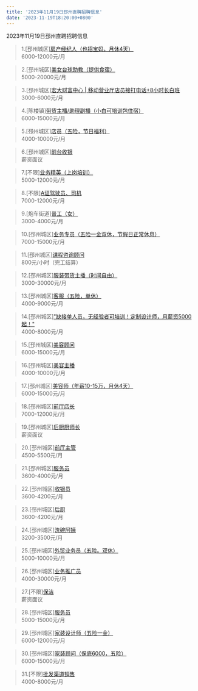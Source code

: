 ```yaml
---
title: '2023年11月19日邳州直聘招聘信息'
date: '2023-11-19T18:20:00+0800'
---
```

2023年11月19日邳州直聘招聘信息
<!--more-->
>1.[邳州城区][房产经纪人（也招宝妈，月休4天）](https://www.pizhouzhipin.com/job/27039)<br>
>6000-12000元/月

>2.[邳州城区][美女台球助教（提供食宿）](https://www.pizhouzhipin.com/job/32072)<br>
>5000-20000元/月

>3.[邳州城区][宏大财富中心 | 移动营业厅店员接打电话+8小时长白班](https://www.pizhouzhipin.com/job/22745)<br>
>3000-6000元/月

>4.[陈楼镇][带货主播/助理副播（小白可培训包住宿）](https://www.pizhouzhipin.com/job/32035)<br>
>6000-15000元/月

>5.[邳州城区][店员（五险，节日福利）](https://www.pizhouzhipin.com/job/30380)<br>
>4000-10000元/月

>6.[邳州城区][前台收银](https://www.pizhouzhipin.com/job/25414)<br>
>薪资面议

>7.[不限][业务精英（上岗培训）](https://www.pizhouzhipin.com/job/21842)<br>
>5000-12000元/月

>8.[不限][A证驾驶员、司机](https://www.pizhouzhipin.com/job/32126)<br>
>7000-12000元/月

>9.[炮车街道][普工（女）](https://www.pizhouzhipin.com/job/29209)<br>
>3000-4000元/月

>10.[邳州城区][业务专员（五险一金双休，节假日正常休息）](https://www.pizhouzhipin.com/job/28546)<br>
>7000-15000元/月

>11.[邳州城区][课程咨询顾问](https://www.pizhouzhipin.com/job/30801)<br>
>800元/小时（完工结算）

>12.[邳州城区][服装带货主播（时间自由）](https://www.pizhouzhipin.com/job/26634)<br>
>3000-30000元/月

>13.[邳州城区][客服（五险，单休）](https://www.pizhouzhipin.com/job/30882)<br>
>4000-9000元/月

>14.[邳州城区]["缺接单人员，无经验者可培训！定制设计师，月薪资5000起！"](https://www.pizhouzhipin.com/job/31123)<br>
>4000-8000元/月

>15.[邳州城区][美容顾问](https://www.pizhouzhipin.com/job/32125)<br>
>6000-15000元/月

>16.[邳州城区][美容主播](https://www.pizhouzhipin.com/job/32124)<br>
>4000-10000元/月

>17.[邳州城区][美容师（年薪10-15万，月休4天）](https://www.pizhouzhipin.com/job/19016)<br>
>6000-15000元/月

>18.[邳州城区][前厅店长](https://www.pizhouzhipin.com/job/32141)<br>
>7000-12000元/月

>19.[邳州城区][后厨厨师长](https://www.pizhouzhipin.com/job/32142)<br>
>薪资面议

>20.[邳州城区][前厅主管](https://www.pizhouzhipin.com/job/32143)<br>
>4500-5500元/月

>21.[邳州城区][服务员](https://www.pizhouzhipin.com/job/32144)<br>
>3600-4000元/月

>22.[邳州城区][收银员](https://www.pizhouzhipin.com/job/32145)<br>
>3600-4200元/月

>23.[邳州城区][后厨](https://www.pizhouzhipin.com/job/32146)<br>
>3600-4200元/月

>24.[邳州城区][洗碗阿姨](https://www.pizhouzhipin.com/job/32147)<br>
>3200-3500元/月

>25.[邳州城区][外贸业务员（五险。双休）](https://www.pizhouzhipin.com/job/19626)<br>
>5000-10000元/月

>26.[邳州城区][业务推广员](https://www.pizhouzhipin.com/job/32116)<br>
>4000-30000元/月

>27.[不限][保洁](https://www.pizhouzhipin.com/job/24474)<br>
>薪资面议

>28.[邳州城区][服务员](https://www.pizhouzhipin.com/job/25413)<br>
>5000-15000元/月

>29.[邳州城区][家装设计师（五险一金）](https://www.pizhouzhipin.com/job/17714)<br>
>6000-12000元/月

>30.[邳州城区][家装顾问（保底6000，五险）](https://www.pizhouzhipin.com/job/30362)<br>
>6000-15000元/月

>31.[不限][批发渠道销售](https://www.pizhouzhipin.com/job/30716)<br>
>4000-8000元/月

